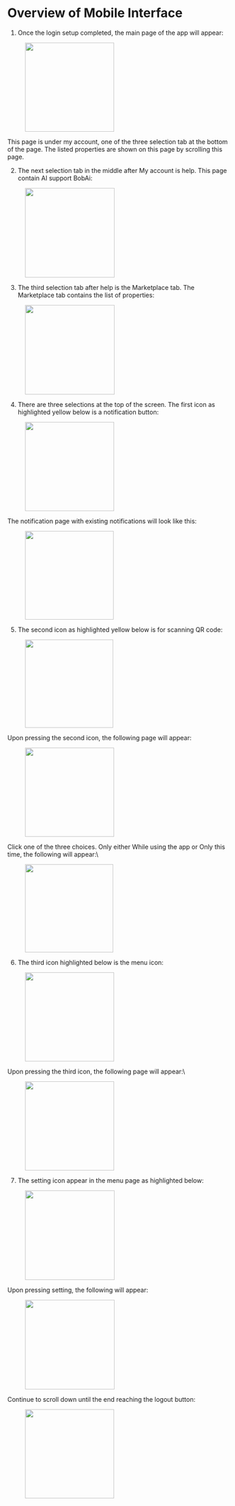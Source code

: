 # Overview of Mobile Interface

1. Once the login setup completed, the main page of the app will appear:&#x20;

<figure><img src="../../../../../.gitbook/assets/image (5) (1) (2).png" alt="" width="201"><figcaption></figcaption></figure>

This page is under my account, one of the three selection tab at the bottom of the page. The listed properties are shown on this page by scrolling this page.



2. The next selection tab in the middle after My account is help. This page contain AI support BobAi:

<figure><img src="../../../../../.gitbook/assets/image (1) (1) (1) (2).png" alt="" width="202"><figcaption></figcaption></figure>

3. The third selection tab after help is the Marketplace tab. The Marketplace tab contains the list of properties:

<figure><img src="../../../../../.gitbook/assets/image (2) (1) (1) (2).png" alt="" width="202"><figcaption></figcaption></figure>



4. There are three selections at the top of the screen. The first icon as highlighted yellow below is a notification button:

<figure><img src="../../../../../.gitbook/assets/image (3) (1) (1) (2).png" alt="" width="201"><figcaption></figcaption></figure>

The notification page with existing notifications will look like this:

<figure><img src="../../../../../.gitbook/assets/image (4) (1) (1) (2).png" alt="" width="200"><figcaption></figcaption></figure>



5. The second icon as highlighted yellow below is for scanning QR code:

<figure><img src="../../../../../.gitbook/assets/image (5) (1) (2) (1).png" alt="" width="199"><figcaption></figcaption></figure>

Upon pressing the second icon, the following page will appear:

<figure><img src="../../../../../.gitbook/assets/image (6) (1) (2).png" alt="" width="201"><figcaption></figcaption></figure>

Click one of the three choices. Only either While using the app or Only this time, the following will appear:\


<figure><img src="../../../../../.gitbook/assets/image (7) (1) (2).png" alt="" width="199"><figcaption></figcaption></figure>



6. The third icon highlighted below is the menu icon:

<figure><img src="../../../../../.gitbook/assets/image (8) (1) (2).png" alt="" width="201"><figcaption></figcaption></figure>

Upon pressing the third icon, the following page will appear:\


<figure><img src="../../../../../.gitbook/assets/image (10) (1).png" alt="" width="201"><figcaption></figcaption></figure>



7. The setting icon appear in the menu page as highlighted below:

<figure><img src="../../../../../.gitbook/assets/image (11) (1).png" alt="" width="202"><figcaption></figcaption></figure>

Upon pressing setting, the following will appear:&#x20;

<figure><img src="../../../../../.gitbook/assets/image (12) (1).png" alt="" width="202"><figcaption></figcaption></figure>

Continue to scroll down until the end reaching the logout button:

<figure><img src="../../../../../.gitbook/assets/image (13) (2).png" alt="" width="201"><figcaption></figcaption></figure>
